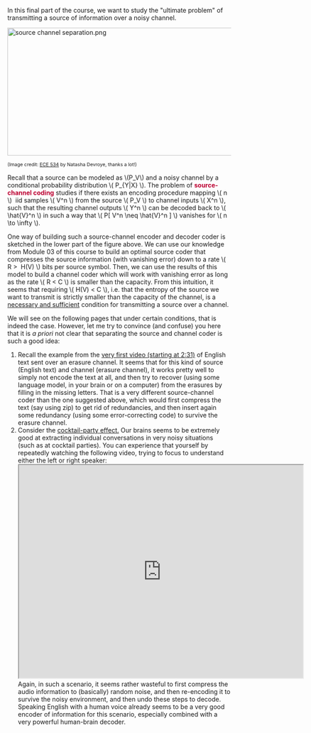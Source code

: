<p>In this final part of the course, we want to study the "ultimate problem" of transmitting a source of information over a noisy channel.</p>
<p><img src="/img/670168?verifier=uWDCWIXjbXh9z0djk0l3NA1f8qM1pH3SJjN92pVJ" alt="source channel separation.png" width="711" height="288" data-api-endpoint="https://canvas.uva.nl/api/v1/courses/2205/files/670168" data-api-returntype="File"></p>
<p><span style="font-size: 8pt;">(Image credit: <span class="s1"><a href="http://www.ece.uic.edu/ECE534">ECE 534</a></span><span class="s2"> by Natasha Devroye, thanks a lot!)</span></span></p>
<p>Recall that a source can be modeled as \(P_V\) and a noisy channel by a conditional probability distribution \( P_{Y|X} \). The problem of <span style="color: #bc0031;"><strong>source-channel coding</strong></span> studies if there exists an encoding procedure mapping \( n \)  iid samples \( V^n \) from the source \( P_V \) to channel inputs \( X^n \), such that the resulting channel outputs \( Y^n \) can be decoded back to \( \hat{V}^n \) in such a way that \( P[ V^n \neq \hat{V}^n ] \) vanishes for \( n \to \infty \).</p>
<p>One way of building such a source-channel encoder and decoder coder is sketched in the lower part of the figure above. We can use our knowledge from Module 03 of this course to build an optimal source coder that compresses the source information (with vanishing error) down to a rate \( R &gt;  H(V) \) bits per source symbol. Then, we can use the results of this model to build a channel coder which will work with vanishing error as long as the rate \( R &lt; C \) is smaller than the capacity. From this intuition, it seems that requiring \( H(V) &lt; C \), i.e. that the entropy of the source we want to transmit is strictly smaller than the capacity of the channel, is a <a href="https://en.wikipedia.org/wiki/Necessity_and_sufficiency">necessary and sufficient</a> condition for transmitting a source over a channel.</p>
<p>We will see on the following pages that under certain conditions, that is indeed the case. However, let me try to convince (and confuse) you here that it is <em>a priori</em> not clear that separating the source and channel coder is such a good idea:</p>
<ol>
<li>Recall the example from the <a title="Course content (overview, now with video!)" href="https://canvas.uva.nl/courses/2205/pages/course-content-overview-now-with-video" data-api-endpoint="https://canvas.uva.nl/api/v1/courses/2205/pages/course-content-overview-now-with-video" data-api-returntype="Page">very first video (starting at 2:31)</a> of English text sent over an erasure channel. It seems that for this kind of source (English text) and channel (erasure channel), it works pretty well to simply not encode the text at all, and then try to recover (using some language model, in your brain or on a computer) from the erasures by filling in the missing letters. That is a very different source-channel coder than the one suggested above, which would first compress the text (say using zip) to get rid of redundancies, and then insert again some redundancy (using some error-correcting code) to survive the erasure channel. </li>
<li>Consider the <a href="https://en.wikipedia.org/wiki/Cocktail_party_effect">cocktail-party effect.</a> Our brains seems to be extremely good at extracting individual conversations in very noisy situations (such as at cocktail parties). You can experience that yourself by repeatedly watching the following video, trying to focus to understand either the left or right speaker:<br><iframe style="width: 640px; height: 480px;" title="Cocktail Party Effect" src="https://www.youtube.com/embed/mN--nV61gDo?feature=oembed&amp;rel=0" width="640" height="480" allowfullscreen="allowfullscreen" webkitallowfullscreen="webkitallowfullscreen" mozallowfullscreen="mozallowfullscreen"></iframe><br>Again, in such a scenario, it seems rather wasteful to first compress the audio information to (basically) random noise, and then re-encoding it to survive the noisy environment, and then undo these steps to decode. Speaking English with a human voice already seems to be a very good encoder of information for this scenario, especially combined with a very powerful human-brain decoder.</li>
</ol>
